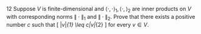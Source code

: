 12 Suppose $V$ is finite-dimensional and $\langle\cdot, \cdot\rangle_{1},\langle\cdot,\rangle_{2}$ are inner products on $V$ with corresponding norms $\|\cdot\|_{1}$ and $\|\cdot\|_{2}$. Prove that there exists a positive number $c$ such that
\[
\|v\|_{1} \leq c\|v\|_{2}
\]
for every $v \in V$.
